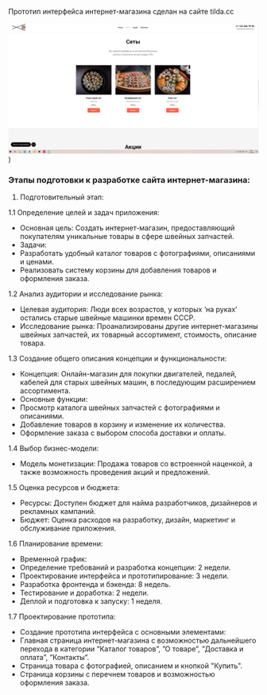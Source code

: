 Прототип интерфейса интернет-магазина сделан на сайте tilda.cc


![Дизайн главной страницы сайта](https://github.com/smirnyiy/SoftwareArchitecture7/blob/main/%D0%A1%D0%BD%D0%B8%D0%BC%D0%BE%D0%BA%20%D1%8D%D0%BA%D1%80%D0%B0%D0%BD%D0%B0%20(19).png))




### Этапы подготовки к разработке сайта интернет-магазина:


1.	Подготовительный этап:


1.1 Определение целей и задач приложения:
- Основная цель: Создать интернет-магазин, предоставляющий покупателям уникальные товары в сфере швейных запчастей.
- Задачи:
- Разработать удобный каталог товаров с фотографиями, описаниями и ценами.
- Реализовать систему корзины для добавления товаров и оформления заказа.


1.2 Анализ аудитории и исследование рынка:
- Целевая аудитория: Люди всех возрастов, у которых ‘на руках’ остались старые швейные машинки времен СССР.
- Исследование рынка: Проанализированы другие интернет-магазины швейных запчастей, их товарный ассортимент, стоимость, описание товара.


1.3 Создание общего описания концепции и функциональности:
- Концепция: Онлайн-магазин для покупки двигателей, педалей, кабелей для старых швейных машин, в последующим расширением ассортимента.
- Основные функции:
- Просмотр каталога швейных запчастей с фотографиями и описаниями.
- Добавление товаров в корзину и изменение их количества.
- Оформление заказа с выбором способа доставки и оплаты.


1.4 Выбор бизнес-модели:
- Модель монетизации: Продажа товаров со встроенной наценкой, а также возможность проведения акций и предложений.

1.5 Оценка ресурсов и бюджета:
- Ресурсы: Доступен бюджет для найма разработчиков, дизайнеров и рекламных кампаний.
- Бюджет: Оценка расходов на разработку, дизайн, маркетинг и обслуживание приложения.


1.6 Планирование времени:
- Временной график:
- Определение требований и разработка концепции: 2 недели.
- Проектирование интерфейса и прототипирование: 3 недели.
- Разработка фронтенда и бэкенда: 8 недель.
- Тестирование и доработка: 2 недели.
- Деплой и подготовка к запуску: 1 неделя.


1.7 Проектирование прототипа:
- Создание прототипа интерфейса с основными элементами:
- Главная страница интернет-магазина с возможностью дальнейшего перехода в категории “Каталог товаров”, ”О товаре”, ”Доставка и оплата”, ”Контакты”.
- Страница товара с фотографией, описанием и кнопкой "Купить".
- Страница корзины с перечнем товаров и возможностью оформления заказа.
